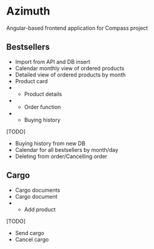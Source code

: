 # Azimuth
Angular-based frontend application for Compass project

## Bestsellers
- Import from API and DB insert
- Calendar monthly view of ordered products
- Detailed view of ordered products by month
- Product card
- - Product details
- - Order function
- - Buying history

[TODO] 
- Buying history from new DB
- Calendar for all bestsellers by month/day
- Deleting from order/Cancelling order

## Cargo
- Cargo documents
- Cargo document 
- - Add product

[TODO]
- Send cargo
- Cancel cargo
